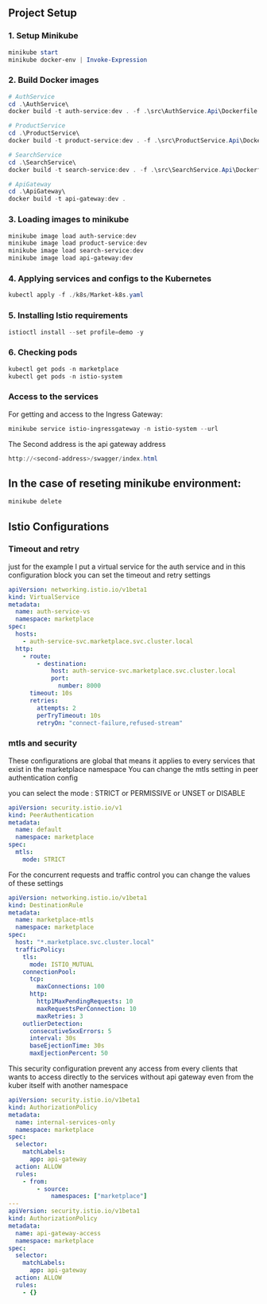 ## Project Setup

### 1. Setup Minikube

```powershell
minikube start
minikube docker-env | Invoke-Expression
```

### 2. Build Docker images

```powershell
# AuthService
cd .\AuthService\
docker build -t auth-service:dev . -f .\src\AuthService.Api\Dockerfile

# ProductService
cd .\ProductService\
docker build -t product-service:dev . -f .\src\ProductService.Api\Dockerfile

# SearchService
cd .\SearchService\
docker build -t search-service:dev . -f .\src\SearchService.Api\Dockerfile

# ApiGateway
cd .\ApiGateway\
docker build -t api-gateway:dev .
```

### 3. Loading images to minikube

```powershell
minikube image load auth-service:dev
minikube image load product-service:dev
minikube image load search-service:dev
minikube image load api-gateway:dev
```

### 4. Applying services and configs to the Kubernetes
```powershell
kubectl apply -f ./k8s/Market-k8s.yaml
```

### 5. Installing Istio requirements

```powershell
istioctl install --set profile=demo -y
```
### 6. Checking pods

```powershell
kubectl get pods -n marketplace
kubectl get pods -n istio-system
```

### Access to the services
For getting and access to the Ingress Gateway:

```powershell
minikube service istio-ingressgateway -n istio-system --url
```
The Second address is the api gateway address

```powershell
http://<second-address>/swagger/index.html
```

## In the case of reseting minikube environment:

```powershell
minikube delete
```


## Istio Configurations

### Timeout and retry
just for the example I put a virtual service for the auth service and in this configuration block you can set the timeout and retry settings

```yaml
apiVersion: networking.istio.io/v1beta1
kind: VirtualService
metadata:
  name: auth-service-vs
  namespace: marketplace
spec:
  hosts:
    - auth-service-svc.marketplace.svc.cluster.local
  http:
    - route:
        - destination:
            host: auth-service-svc.marketplace.svc.cluster.local
            port:
              number: 8000
      timeout: 10s
      retries:
        attempts: 2
        perTryTimeout: 10s
        retryOn: "connect-failure,refused-stream"
```

### mtls and security

These configurations are global that means it applies to every services that exist in the marketplace namespace
You can change the mtls setting in peer authentication config

you can select the mode : STRICT or PERMISSIVE or UNSET or DISABLE

```yaml
apiVersion: security.istio.io/v1
kind: PeerAuthentication
metadata:
  name: default
  namespace: marketplace
spec:
  mtls:
    mode: STRICT
```

For the concurrent requests and traffic control you can change the values of these settings

```yaml
apiVersion: networking.istio.io/v1beta1
kind: DestinationRule
metadata:
  name: marketplace-mtls
  namespace: marketplace
spec:
  host: "*.marketplace.svc.cluster.local"
  trafficPolicy:
    tls:
      mode: ISTIO_MUTUAL
    connectionPool:
      tcp:
        maxConnections: 100
      http:
        http1MaxPendingRequests: 10
        maxRequestsPerConnection: 10
        maxRetries: 3
    outlierDetection:
      consecutive5xxErrors: 5
      interval: 30s
      baseEjectionTime: 30s
      maxEjectionPercent: 50
```

This security configuration prevent any access from every clients that wants to access directly to the services without api gateway
even from the kuber itself with another namespace

```yaml
apiVersion: security.istio.io/v1beta1
kind: AuthorizationPolicy
metadata:
  name: internal-services-only
  namespace: marketplace
spec:
  selector:
    matchLabels:
      app: api-gateway
  action: ALLOW
  rules:
    - from:
        - source:
            namespaces: ["marketplace"]
---
apiVersion: security.istio.io/v1beta1
kind: AuthorizationPolicy
metadata:
  name: api-gateway-access
  namespace: marketplace
spec:
  selector:
    matchLabels:
      app: api-gateway
  action: ALLOW
  rules:
    - {}
```